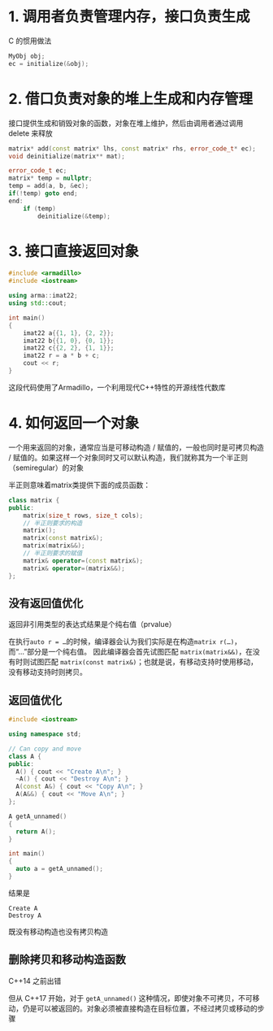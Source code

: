 # 1. 调用者负责管理内存，接口负责生成
C 的惯用做法
```c++
MyObj obj;
ec = initialize(&obj);
```

# 2. 借口负责对象的堆上生成和内存管理
接口提供生成和销毁对象的函数，对象在堆上维护，然后由调用者通过调用 delete 来释放
```c++
matrix* add(const matrix* lhs, const matrix* rhs, error_code_t* ec);
void deinitialize(matrix** mat);

error_code_t ec;
matrix* temp = nullptr;
temp = add(a, b, &ec);
if(!temp) goto end;
end:
    if (temp)
        deinitialize(&temp);
```

# 3. 接口直接返回对象
```c++
#include <armadillo>
#include <iostream>

using arma::imat22;
using std::cout;

int main()
{
    imat22 a{{1, 1}, {2, 2}};
    imat22 b{{1, 0}, {0, 1}};
    imat22 c{{2, 2}, {1, 1}};
    imat22 r = a * b + c;
    cout << r;
}
```
这段代码使用了Armadillo，一个利用现代C++特性的开源线性代数库

# 4. 如何返回一个对象
一个用来返回的对象，通常应当是可移动构造 / 赋值的，一般也同时是可拷贝构造 / 赋值的。如果这样一个对象同时又可以默认构造，我们就称其为一个半正则（semiregular）的对象

半正则意味着matrix类提供下面的成员函数：
```c++
class matrix {
public:
    matrix(size_t rows, size_t cols);
    // 半正则要求的构造
    matrix();
    matrix(const matrix&);
    matrix(matrix&&);
    // 半正则要求的赋值
    matrix& operator=(const matrix&);
    matrix& operator=(matrix&&);
};
```
## 没有返回值优化
返回非引用类型的表达式结果是个纯右值（prvalue）

在执行`auto r = …`的时候，编译器会认为我们实际是在构造`matrix r(…)`，而“…”部分是一个纯右值。
因此编译器会首先试图匹配 `matrix(matrix&&)`，在没有时则试图匹配 `matrix(const matrix&)`；也就是说，有移动支持时使用移动，没有移动支持时则拷贝。

## 返回值优化
```c++
#include <iostream>

using namespace std;

// Can copy and move
class A {
public:
  A() { cout << "Create A\n"; }
  ~A() { cout << "Destroy A\n"; }
  A(const A&) { cout << "Copy A\n"; }
  A(A&&) { cout << "Move A\n"; }
};

A getA_unnamed()
{
  return A();
}

int main()
{
  auto a = getA_unnamed();
}
```
结果是
```
Create A
Destroy A
```
既没有移动构造也没有拷贝构造

## 删除拷贝和移动构造函数
C++14 之前出错

但从 C++17 开始，对于 `getA_unnamed()` 这种情况，即使对象不可拷贝，不可移动，仍是可以被返回的。对象必须被直接构造在目标位置，不经过拷贝或移动的步骤